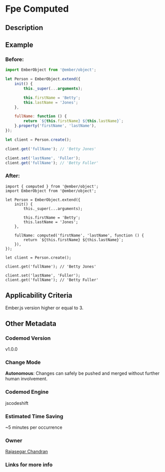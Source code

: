 # Fpe Computed

## Description

## Example

### Before:

```jsx
import EmberObject from '@ember/object';

let Person = EmberObject.extend({
	init() {
		this._super(...arguments);

		this.firstName = 'Betty';
		this.lastName = 'Jones';
	},

	fullName: function () {
		return `${this.firstName} ${this.lastName}`;
	}.property('firstName', 'lastName'),
});

let client = Person.create();

client.get('fullName'); // 'Betty Jones'

client.set('lastName', 'Fuller');
client.get('fullName'); // 'Betty Fuller'
```

### After:

```tsx
import { computed } from '@ember/object';
import EmberObject from '@ember/object';

let Person = EmberObject.extend({
	init() {
		this._super(...arguments);

		this.firstName = 'Betty';
		this.lastName = 'Jones';
	},

	fullName: computed('firstName', 'lastName', function () {
		return `${this.firstName} ${this.lastName}`;
	}),
});

let client = Person.create();

client.get('fullName'); // 'Betty Jones'

client.set('lastName', 'Fuller');
client.get('fullName'); // 'Betty Fuller'
```

## Applicability Criteria

Ember.js version higher or equal to 3.

## Other Metadata

### Codemod Version

v1.0.0

### Change Mode

**Autonomous**: Changes can safely be pushed and merged without further human involvement.

### **Codemod Engine**

jscodeshift

### Estimated Time Saving

~5 minutes per occurrence

### Owner

[Rajasegar Chandran](https://github.com/rajasegar)

### Links for more info
